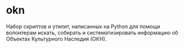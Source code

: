 # okn
Набор скриптов и утилит, написанных на Python для помощи волонтерам искать, собирать и систематизировать информацию об Объектах Культурного Наследия (ОКН).
